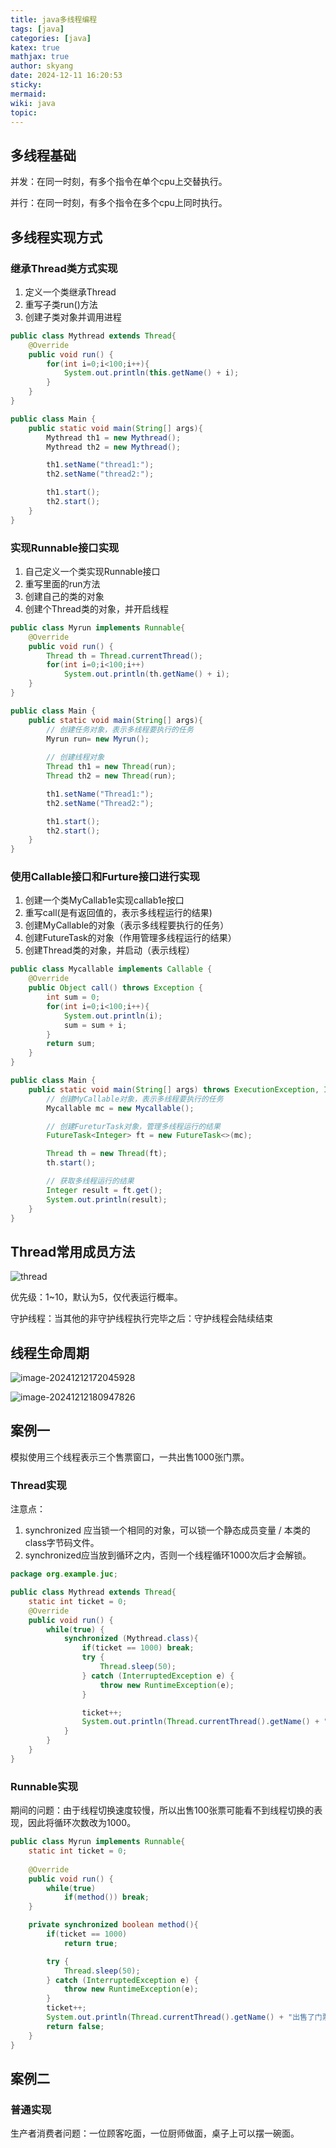 ```yaml
---
title: java多线程编程
tags: [java]
categories: [java]
katex: true
mathjax: true
author: skyang
date: 2024-12-11 16:20:53
sticky:
mermaid:
wiki: java
topic:
---
```


## 多线程基础

并发：在同一时刻，有多个指令在单个cpu上交替执行。

并行：在同一时刻，有多个指令在多个cpu上同时执行。



## 多线程实现方式

### 继承Thread类方式实现

1. 定义一个类继承Thread
2. 重写子类run()方法
3. 创建子类对象并调用进程

```java
public class Mythread extends Thread{
    @Override
    public void run() {
        for(int i=0;i<100;i++){
            System.out.println(this.getName() + i);
        }
    }
}
```

```java
public class Main {
    public static void main(String[] args){
        Mythread th1 = new Mythread();
        Mythread th2 = new Mythread();

        th1.setName("thread1:");
        th2.setName("thread2:");

        th1.start();
        th2.start();
    }
}
```



### 实现Runnable接口实现

1. 自己定义一个类实现Runnable接口
2. 重写里面的run方法
3. 创建自己的类的对象
4. 创建个Thread类的对象，并开启线程

```java
public class Myrun implements Runnable{
    @Override
    public void run() {
        Thread th = Thread.currentThread();
        for(int i=0;i<100;i++)
            System.out.println(th.getName() + i);
    }
}
```

```java
public class Main {
    public static void main(String[] args){
        // 创建任务对象，表示多线程要执行的任务
        Myrun run= new Myrun();
        
        // 创建线程对象
        Thread th1 = new Thread(run);
        Thread th2 = new Thread(run);

        th1.setName("Thread1:");
        th2.setName("Thread2:");

        th1.start();
        th2.start();
    }
}

```

### 使用Callable接口和Furture接口进行实现

1. 创建一个类MyCallab1e实现callab1e按口
2. 重写call(是有返回值的，表示多线程运行的结果)
3. 创建MyCallable的对象（表示多线程要执行的任务）
4. 创建FutureTask的对象（作用管理多线程运行的结果）
5. 创建Thread类的对象，并启动（表示线程）

```java
public class Mycallable implements Callable {
    @Override
    public Object call() throws Exception {
        int sum = 0;
        for(int i=0;i<100;i++){
            System.out.println(i);
            sum = sum + i;
        }
        return sum;
    }
}
```

```java
public class Main {
    public static void main(String[] args) throws ExecutionException, InterruptedException {
        // 创建MyCallable对象，表示多线程要执行的任务
        Mycallable mc = new Mycallable();

        // 创建FureturTask对象，管理多线程运行的结果
        FutureTask<Integer> ft = new FutureTask<>(mc);

        Thread th = new Thread(ft);
        th.start();

        // 获取多线程运行的结果
        Integer result = ft.get();
        System.out.println(result);
    }
}
```



## Thread常用成员方法

![thread](https://gitee.com/skyang9/skyang-notebook/raw/master/img/image-20241211220310978.png)



优先级：1~10，默认为5，仅代表运行概率。


守护线程：当其他的非守护线程执行完毕之后：守护线程会陆续结束




## 线程生命周期

![image-20241212172045928](https://gitee.com/skyang9/skyang-notebook/raw/master/img/image-20241212172045928.png)

![image-20241212180947826](https://gitee.com/skyang9/skyang-notebook/raw/master/img/image-20241212180947826.png)



## 案例一

模拟使用三个线程表示三个售票窗口，一共出售1000张门票。

### Thread实现

注意点：

1. synchronized 应当锁一个相同的对象，可以锁一个静态成员变量 / 本类的class字节码文件。
2. synchronized应当放到循环之内，否则一个线程循环1000次后才会解锁。

```java
package org.example.juc;

public class Mythread extends Thread{
    static int ticket = 0;
    @Override
    public void run() {
        while(true) {
            synchronized (Mythread.class){
                if(ticket == 1000) break;
                try {
                    Thread.sleep(50);
                } catch (InterruptedException e) {
                    throw new RuntimeException(e);
                }

                ticket++;
                System.out.println(Thread.currentThread().getName() + "出售了门票" + ticket);
            }
        }
    }
}
```

### Runnable实现

期间的问题：由于线程切换速度较慢，所以出售100张票可能看不到线程切换的表现，因此将循环次数改为1000。

```java
public class Myrun implements Runnable{
    static int ticket = 0;
    
    @Override
    public void run() {
        while(true)
            if(method()) break;
    }

    private synchronized boolean method(){
        if(ticket == 1000)
            return true;

        try {
            Thread.sleep(50);
        } catch (InterruptedException e) {
            throw new RuntimeException(e);
        }
        ticket++;
        System.out.println(Thread.currentThread().getName() + "出售了门票" + ticket);
        return false;
    }
}
```

## 案例二

### 普通实现

生产者消费者问题：一位顾客吃面，一位厨师做面，桌子上可以摆一碗面。
